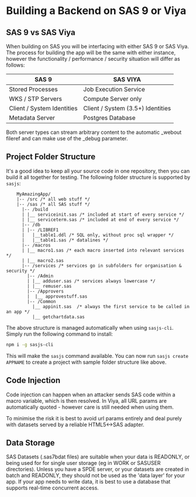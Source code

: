 Building a Backend on SAS 9 or Viya
====================

## SAS 9 vs SAS Viya

When building on SAS you will be interfacing with either SAS 9 or SAS Viya.  The process for building the app will be the same with either instance, however the functionality / performance / security situation will differ as follows:

|SAS 9|SAS VIYA|
|---|---|
|Stored Processes|Job Execution Service|
|WKS / STP Servers|Compute Server only|
|Client / System Identities|Client / System (3.5+) Identities|
|Metadata Server|Postgres Database|

Both server types can stream arbitrary content to the automatic _webout fileref and can make use of the _debug parameter.

## Project Folder Structure

It's a good idea to keep all your source code in one repository, then you can build it all together for testing.  The following folder structure is supported by `sasjs`:

```
    MyAmazingApp/
    |-- /src /* all web stuff */
    |-- /sas /* all SAS stuff */
      |-- /build
      | |__ serviceinit.sas /* included at start of every service */
      | |__ serviceterm.sas /* included at end of every service */
      |-- /db
      | |-- /LIBREF1
      |   |__table1.ddl /* SQL only, without proc sql wrapper */
      |   |__table1.sas /* datalines */
      |-- /macros
      | |__ macro1.sas /* each macro inserted into relevant services */
      | |__ macro2.sas
      |-- /services /* services go in subfolders for organisation & security */
        |-- /Admin
        | |__ adduser.sas /* services always lowercase */
        | |__ remuser.sas
        |-- /Approvers
        |  |__ approvestuff.sas
        |-- /Common
          |__ appinit.sas  /* always the first service to be called in an app */
          |__ getchartdata.sas
```

The above structure is managed automatically when using `sasjs-cli`.  Simply run the following command to install:
```Bash
npm i -g sasjs-cli
```
This will make the `sasjs` command available.  You can now run `sasjs create APPNAME` to create a project with sample folder structure like above.

## Code Injection

Code injection can happen when an attacker sends SAS code within a macro variable, which is then resolved.  In Viya, all URL params are automatically quoted - however care is still needed when using them.

To minimise the risk it is best to avoid url params entirely and deal purely with datasets served by a reliable HTML5<->SAS adapter.

## Data Storage

SAS Datasets (.sas7bdat files) are suitable when your data is READONLY, or being used for for single user storage (eg in WORK or SASUSER directories).  Unless you have a SPDE server, or your datasets are created in batch and READONLY, they should not be used as the 'data layer' for your app.  If your app needs to write data, it is best to use a database that supports real-time concurrent access.


<meta name="description" content="When building on SAS you will be interfacing with either SAS 9 or SAS Viya.  The good news is, the deployment is pretty similar.">